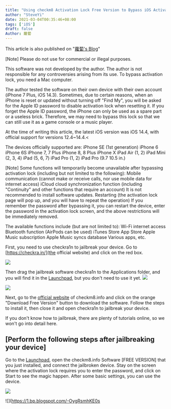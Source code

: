 ```yaml
---
title: "Using checkm8 Activation Lock Free Version to Bypass iOS Activation Lock"
author: "SteveYi"
date: 2021-03-04T00:35:46+08:00
tags: ['iOS']
draft: false
Author: 蘿蔔
---
```


This article is also published on "[蘿蔔's Blog](https://iambjlu.blogspot.com)"

[Note] Please do not use for commercial or illegal purposes.

This software was not developed by the author. The author is not responsible for any controversies arising from its use.
To bypass activation lock, you need a Mac computer.

The author tested the software on their own device with their own account (iPhone 7 Plus, iOS 14.3).
Sometimes, due to certain reasons, when an iPhone is reset or updated without turning off "Find My", you will be asked for the Apple ID password to disable activation lock when resetting it. If you forget the Apple ID password, the iPhone can only be used as a spare part or a useless brick. Therefore, we may need to bypass this lock so that we can still use it as a game console or a music player.

At the time of writing this article, the latest iOS version was iOS 14.4, with official support for versions 12.4~14.4.<

The devices officially supported are:
iPhone SE (1st generation)
iPhone 6
iPhone 6S
iPhone 7, 7 Plus
iPhone 8, 8 Plus
iPhone X
iPad Air (1, 2)
iPad Mini (2, 3, 4)
iPad (5, 6, 7)
iPad Pro (1, 2)
iPad Pro (9.7 10.5 in.)

[Note] Some functions will temporarily become unavailable after bypassing activation lock (including but not limited to the following):
Mobile communication (cannot make or receive calls, nor use mobile data for internet access)
iCloud cloud synchronization function (including "Continuity" and other functions that require an account)
It is not recommended to install software updates.
Restarting (the activation lock page will pop up, and you will have to repeat the operation)
If you remember the password after bypassing it, you can restart the device, enter the password in the activation lock screen, and the above restrictions will be immediately removed.

The available functions include (but are not limited to):
Wi-Fi internet access
Bluetooth function (AirPods can be used)
iTunes Store
App Store
Apple Music subscription
Apple Music syncs database
Various apps, etc.

First, you need to use checkra1n to jailbreak your device. Go to [https://checkra.in/](the official website) and click on the red box.

[![](https://1.bp.blogspot.com/-Bob3QMbUbuY/YEBNtXjtAgI/AAAAAAABlpU/OQKz2eBxp7cp_cFGq79Gbtt7a_XRRe9dACPcBGAYYCw/w550-h669/%25E6%2588%25AA%25E5%259C%2596%2B2021-02-12%2B%25E4%25B8%258B%25E5%258D%25883.13.11.png)](https://checkra.in/)

Then drag the jailbreak software checkra1n to the Applications folder, and you will find it in the [Launchpad](https://support.apple.com/en-us/HT202635), but you don't need to use it yet. ![](https://1.bp.blogspot.com/-LrCIMA-WhWk/YEBOnzJKp0I/AAAAAAABlpc/6UhEyq3ayNkzx2i38u-1IBDkhAX2K75wgCPcBGAYYCw/s772/%25E6%2588%25AA%25E5%259C%2596%2B2021-02-12%2B%25E4%25B8%258B%25E5%258D%25883.15.00.png)

![](https://1.bp.blogspot.com/-LrCIMA-WhWk/YEBOnzJKp0I/AAAAAAABlpc/6UhEyq3ayNkzx2i38u-1IBDkhAX2K75wgCPcBGAYYCw/w517-h357/%25E6%2588%25AA%25E5%259C%2596%2B2021-02-12%2B%25E4%25B8%258B%25E5%258D%25883.15.00.png)

Next, go to the [official website](https://checkm8.info/free-bypass-activation-lock-tool) of checkm8.info and click on the orange "Download Free Version" button to download the software. Follow the steps to install it, then close it and open checkra1n to jailbreak your device.

If you don't know how to jailbreak, there are plenty of tutorials online, so we won't go into detail here.

## [Perform the following steps after jailbreaking your device]

Go to the [Launchpad](https://support.apple.com/en-us/HT202635), open the checkm8.info Software [FREE VERSION] that you just installed, and connect the jailbroken device. Stay on the screen where the activation lock requires you to enter the password, and click on Start to see the magic happen. After some basic settings, you can use the device.

![](https://1.bp.blogspot.com/-OygRsmhKE0s/YEBThZjmR5I/AAAAAAABlp8/tTGh-k65exsxrzj455QeBQbyz6B6NUAuACNcBGAsYHQ/s569/%25E6%2588%25AA%25E5%259C%2596%2B2021-02-12%2B%25E4%25B8%258B%25E5%258D%25883.16.24.png)

![](https://1.bp.blogspot.com/-OygRsmhKE0s
